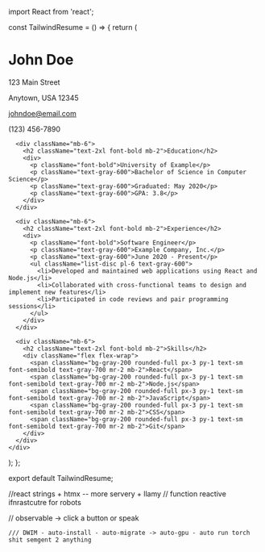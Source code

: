 import React from 'react';

const TailwindResume = () => {
  return (
    <div className="bg-white p-8 shadow-md rounded">
      <div className="flex justify-between items-center mb-6">
        <h1 className="text-3xl font-bold">John Doe</h1>
        <div className="text-right">
          <p className="text-gray-600">123 Main Street</p>
          <p className="text-gray-600">Anytown, USA 12345</p>
          <p className="text-gray-600">johndoe@email.com</p>
          <p className="text-gray-600">(123) 456-7890</p>
        </div>
      </div>

      <div className="mb-6">
        <h2 className="text-2xl font-bold mb-2">Education</h2>
        <div>
          <p className="font-bold">University of Example</p>
          <p className="text-gray-600">Bachelor of Science in Computer Science</p>
          <p className="text-gray-600">Graduated: May 2020</p>
          <p className="text-gray-600">GPA: 3.8</p>
        </div>
      </div>

      <div className="mb-6">
        <h2 className="text-2xl font-bold mb-2">Experience</h2>
        <div>
          <p className="font-bold">Software Engineer</p>
          <p className="text-gray-600">Example Company, Inc.</p>
          <p className="text-gray-600">June 2020 - Present</p>
          <ul className="list-disc pl-6 text-gray-600">
            <li>Developed and maintained web applications using React and Node.js</li>
            <li>Collaborated with cross-functional teams to design and implement new features</li>
            <li>Participated in code reviews and pair programming sessions</li>
          </ul>
        </div>
      </div>

      <div className="mb-6">
        <h2 className="text-2xl font-bold mb-2">Skills</h2>
        <div className="flex flex-wrap">
          <span className="bg-gray-200 rounded-full px-3 py-1 text-sm font-semibold text-gray-700 mr-2 mb-2">React</span>
          <span className="bg-gray-200 rounded-full px-3 py-1 text-sm font-semibold text-gray-700 mr-2 mb-2">Node.js</span>
          <span className="bg-gray-200 rounded-full px-3 py-1 text-sm font-semibold text-gray-700 mr-2 mb-2">JavaScript</span>
          <span className="bg-gray-200 rounded-full px-3 py-1 text-sm font-semibold text-gray-700 mr-2 mb-2">CSS</span>
          <span className="bg-gray-200 rounded-full px-3 py-1 text-sm font-semibold text-gray-700 mr-2 mb-2">Git</span>
        </div>
      </div>
    </div>
  );
};

export default TailwindResume;

//react strings + htmx -- more servery + llamy
// function reactive ifnrastcutre for robots


// observable -> click a button or speak

    /// DWIM - auto-install - auto-migrate -> auto-gpu - auto run torch shit semgent 2 anything
